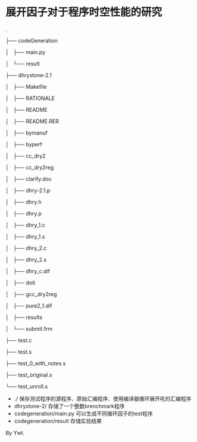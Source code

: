 # 展开因子对于程序时空性能的研究

.

├── codeGeneration

│   ├── main.py

│   └── result

├── dhrystone-2.1

│   ├── Makefile

│   ├── RATIONALE

│   ├── README

│   ├── README.RER

│   ├── bymanuf

│   ├── byperf

│   ├── cc_dry2

│   ├── cc_dry2reg

│   ├── clarify.doc

│   ├── dhry-2.1.p

│   ├── dhry.h

│   ├── dhry.p

│   ├── dhry_1.c

│   ├── dhry_1.s

│   ├── dhry_2.c

│   ├── dhry_2.s

│   ├── dhry_c.dif

│   ├── doit

│   ├── gcc_dry2reg

│   ├── pure2_1.dif

│   ├── results

│   └── submit.frm

├── test.c

├── test.s

├── test_0_with_notes.s

├── test_original.s

└── test_unroll.s


- ./ 保存测试程序的源程序、原始汇编程序、使用编译器循环展开吼的汇编程序
- dhrystone-2/ 存储了一个整数brenchmark程序
- codegeneration/main.py 可以生成不同循环因子的test程序
- codegeneration/result 存储实验结果

By Ywt.
